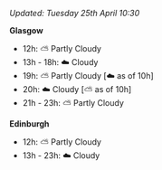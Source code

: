 *Updated: Tuesday 25th April 10:30*

**Glasgow**

* 12h: :partly_sunny: Partly Cloudy
* 13h - 18h: :cloud: Cloudy
* 19h: :partly_sunny: Partly Cloudy [:cloud: as of 10h]
* 20h: :cloud: Cloudy [:partly_sunny: as of 10h]
* 21h - 23h: :partly_sunny: Partly Cloudy

**Edinburgh**

* 12h: :partly_sunny: Partly Cloudy
* 13h - 23h: :cloud: Cloudy
